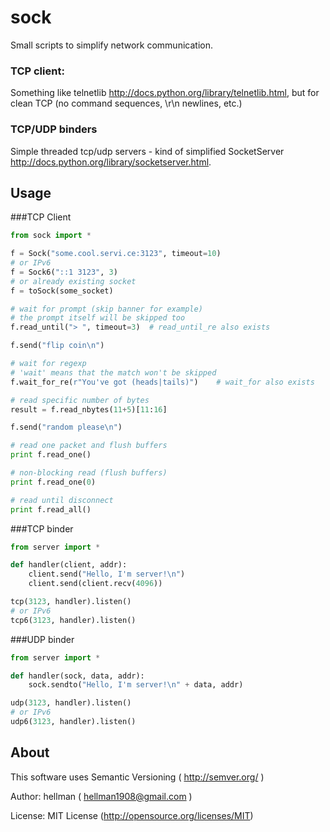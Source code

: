sock
====================

Small scripts to simplify network communication.

### TCP client:
Something like telnetlib http://docs.python.org/library/telnetlib.html, but for clean TCP (no command sequences, \r\n newlines, etc.)

### TCP/UDP binders
Simple threaded tcp/udp servers - kind of simplified SocketServer http://docs.python.org/library/socketserver.html.

Usage
---------------------

###TCP Client

```python
from sock import *

f = Sock("some.cool.servi.ce:3123", timeout=10)
# or IPv6
f = Sock6("::1 3123", 3)
# or already existing socket
f = toSock(some_socket)

# wait for prompt (skip banner for example)
# the prompt itself will be skipped too
f.read_until("> ", timeout=3)  # read_until_re also exists

f.send("flip coin\n")

# wait for regexp
# 'wait' means that the match won't be skipped
f.wait_for_re(r"You've got (heads|tails)")    # wait_for also exists

# read specific number of bytes
result = f.read_nbytes(11+5)[11:16]

f.send("random please\n")

# read one packet and flush buffers
print f.read_one()

# non-blocking read (flush buffers)
print f.read_one(0)

# read until disconnect
print f.read_all()
```

###TCP binder

```python
from server import *

def handler(client, addr):
	client.send("Hello, I'm server!\n")
	client.send(client.recv(4096))

tcp(3123, handler).listen()
# or IPv6
tcp6(3123, handler).listen()
```

###UDP binder

```python
from server import *

def handler(sock, data, addr):
	sock.sendto("Hello, I'm server!\n" + data, addr)

udp(3123, handler).listen()
# or IPv6
udp6(3123, handler).listen()
```

About
---------------------

This software uses Semantic Versioning ( http://semver.org/ )

Author: hellman ( hellman1908@gmail.com )

License: MIT License (http://opensource.org/licenses/MIT)

